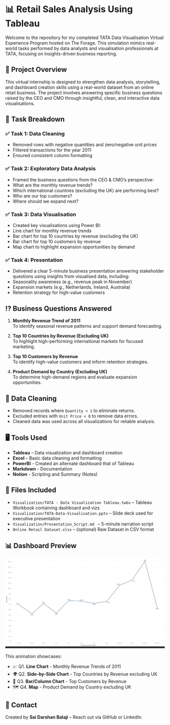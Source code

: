 # 📊 Retail Sales Analysis Using Tableau
Welcome to the repository for my completed TATA Data Visualisation Virtual Experience Program hosted on The Forage. This simulation mimics real-world tasks performed by data analysts and visualisation professionals at TATA, focusing on insights-driven business reporting.

## 🚀 Project Overview
This virtual internship is designed to strengthen data analysis, storytelling, and dashboard creation skills using a real-world dataset from an online retail business. The project involves answering specific business questions raised by the CEO and CMO through insightful, clean, and interactive data visualisations.

## 📌 Task Breakdown
### ✅ Task 1: Data Cleaning
- Removed rows with negative quantities and zero/negative unit prices
- Filtered transactions for the year 2011
- Ensured consistent column formatting

### ✅ Task 2: Exploratory Data Analysis
- Framed the business questions from the CEO & CMO’s perspective:
- What are the monthly revenue trends?
- Which international countries (excluding the UK) are performing best?
- Who are our top customers?
- Where should we expand next?

### ✅ Task 3: Data Visualisation
- Created key visualisations using Power BI:
- Line chart for monthly revenue trends
- Bar chart for top 10 countries by revenue (excluding the UK)
- Bar chart for top 10 customers by revenue
- Map chart to highlight expansion opportunities by demand

### ✅ Task 4: Presentation
- Delivered a clear 5-minute business presentation answering stakeholder questions using insights from visualised data, including:
- Seasonality awareness (e.g., revenue peak in November)
- Expansion markets (e.g., Netherlands, Ireland, Australia)
- Retention strategy for high-value customers

## ⁉️ Business Questions Answered

1. **Monthly Revenue Trend of 2011**  
   To identify seasonal revenue patterns and support demand forecasting.

2. **Top 10 Countries by Revenue (Excluding UK)**  
   To highlight high-performing international markets for focused marketing.

3. **Top 10 Customers by Revenue**  
   To identify high-value customers and inform retention strategies.

4. **Product Demand by Country (Excluding UK)**  
   To determine high-demand regions and evaluate expansion opportunities.

## 🧼 Data Cleaning
- Removed records where `Quantity < 1` to eliminate returns.
- Excluded entries with `Unit Price < 0` to remove data errors.
- Cleaned data was used across all visualizations for reliable analysis.

## 🖥️ Tools Used
- **Tableau** – Data visualization and dashboard creation
- **Excel** – Basic data cleaning and formatting
- **PowerBI** - Created an alternate dashboard that of Tableau
- **Markdown** - Documentation
- **Notion** - Scripting and Summary (Notes)

## 📁 Files Included
- `Visualization/TATA - Data Visualization Tableau.twbx` – Tableau Workbook containing dashboard and vizs
- `Visualization/TATA-Data-Visualisation.pptx` – Slide deck used for executive presentation
- `Visualization/Presentation_Script.md ` – 5-minute narration script
- `Online Retail Dataset.xlsx` – (optional) Raw Dataset in CSV format


## 📊 Dashboard Preview

![Dashboard GIF](Tableau_Visuals_Animated.gif)

This animation showcases:
- 📈 Q1. **Line Chart** - Monthly Revenue Trends of 2011 
- 🌍 Q2. **Side-by-Side Chart** - Top Countries by Revenue excluding UK 
- 👤 Q3. **Bar/Column Chart** - Top Customers by Revenue 
- 🗺️ Q4. **Map** - Product Demand by Country excluding UK


## 🤝 Contact
Created by **Sai Darshan Balaji** – Reach out via GitHub or LinkedIn.